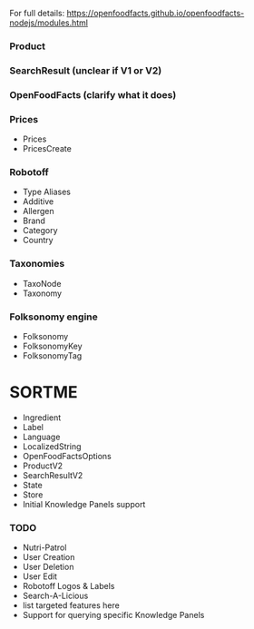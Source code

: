 For full details: https://openfoodfacts.github.io/openfoodfacts-nodejs/modules.html
### Product
### SearchResult (unclear if V1 or V2)
### OpenFoodFacts (clarify what it does)
### Prices
* Prices
* PricesCreate
### Robotoff
* Type Aliases
* Additive
* Allergen
* Brand
* Category
* Country
### Taxonomies
* TaxoNode
* Taxonomy
### Folksonomy engine
* Folksonomy
* FolksonomyKey
* FolksonomyTag
# SORTME
* Ingredient
* Label
* Language
* LocalizedString
* OpenFoodFactsOptions
* ProductV2
* SearchResultV2
* State
* Store
* Initial Knowledge Panels support

### TODO
* Nutri-Patrol
* User Creation
* User Deletion
* User Edit
* Robotoff Logos & Labels
* Search-A-Licious
* list targeted features here
* Support for querying specific Knowledge Panels
